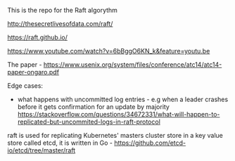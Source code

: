 This is the repo for the Raft algorythm

http://thesecretlivesofdata.com/raft/

https://raft.github.io/

https://www.youtube.com/watch?v=6bBggO6KN_k&feature=youtu.be

The paper - https://www.usenix.org/system/files/conference/atc14/atc14-paper-ongaro.pdf

Edge cases:
- what happens with uncommitted log entries - e.g when a leader crashes before it gets confirmation for an update by majority
https://stackoverflow.com/questions/34672331/what-will-happen-to-replicated-but-uncommited-logs-in-raft-protocol

raft is used for replicating Kubernetes' masters cluster store in a key value store called etcd, it is written in Go - https://github.com/etcd-io/etcd/tree/master/raft
